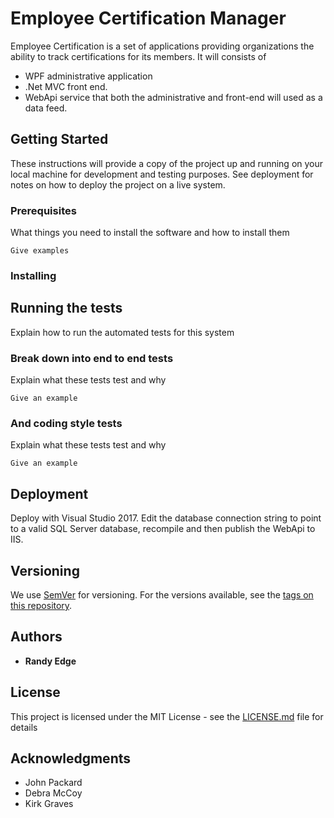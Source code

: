 # Employee Certification Manager

Employee Certification is a set of applications providing organizations the ability to track certifications for its members. 
It will consists of 
* WPF administrative application
* .Net MVC front end. 
* WebApi service that both the administrative and front-end will used as a data feed.

## Getting Started

These instructions will provide a copy of the project up and running on your local machine for development and testing purposes. See deployment for notes on how to deploy the project on a live system.

### Prerequisites

What things you need to install the software and how to install them

```
Give examples
```

### Installing

## Running the tests

Explain how to run the automated tests for this system

### Break down into end to end tests

Explain what these tests test and why

```
Give an example
```

### And coding style tests

Explain what these tests test and why

```
Give an example
```

## Deployment

Deploy with Visual Studio 2017. Edit the database connection string to point to a valid SQL Server database, recompile and then publish the WebApi to IIS.
 

## Versioning

We use [SemVer](http://semver.org/) for versioning. For the versions available, see the [tags on this repository](https://github.com/your/project/tags). 

## Authors

* **Randy Edge**  


## License

This project is licensed under the MIT License - see the [LICENSE.md](License.md) file for details

## Acknowledgments

* John Packard
* Debra McCoy
* Kirk Graves

